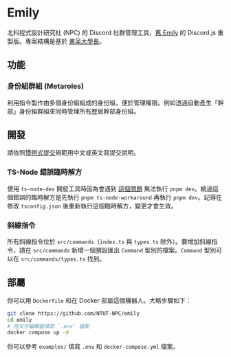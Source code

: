 # Emily

北科程式設計研究社 (NPC) 的 Discord 社群管理工具，[舊 Emily][Java Emily] 的 Discord.js 重製版。專案結構是基於 [書呆大學長][ai-chatbot]。

[Java Emily]: https://github.com/ntut-xuan/NPC-Emily
[ai-chatbot]: https://github.com/chenghsuanho/ai-chatbot

## 功能

### 身份組群組 (Metaroles)

利用指令製作由多個身份組組成的身份組，便於管理權限。例如透過自動產生「幹部」身份組群組來同時管理所有歷屆幹部身份組。

## 開發

請依照[慣例式提交][Conventional Commits]規範用中文或英文寫提交說明。

[Conventional Commits]: https://www.conventionalcommits.org/zh-hant/v1.0.0/

### TS-Node 錯誤臨時解方

使用 `ts-node-dev` 開發工具時因為會遇到 [這個問題][ts-node#2000] 無法執行 `pnpm dev`。繞過這個錯誤的臨時解方是先執行 `pnpm ts-node-workaround` 再執行 `pnpm dev`。記得在修改 `tsconfig.json` 後重新執行這個臨時解方，變更才會生效。

[ts-node#2000]: https://github.com/TypeStrong/ts-node/issues/2000

### 斜線指令

所有斜線指令位於 `src/commands`（`index.ts` 與 `types.ts` 除外）。要增加斜線指令，請在 `src/commands` 新增一個預設匯出 `Command` 型別的檔案。`Command` 型別可以在 `src/commands/types.ts` 找到。

## 部屬

你可以用 `Dockerfile` 和在 Docker 部屬這個機器人。大略步驟如下：

```sh
git clone https://github.com/NTUT-NPC/emily
cd emily
# 用文字編輯器填寫 `.env` 檔案
docker compose up -d
```

你可以參考 `examples/` 填寫 `.env` 和  `docker-compose.yml` 檔案。
